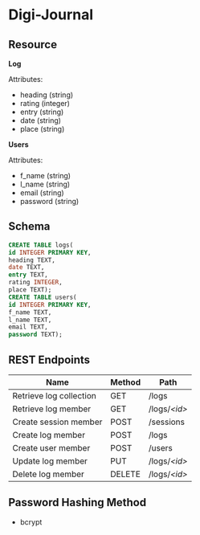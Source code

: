# Digi-Journal

## Resource

**Log**

Attributes:

* heading (string)
* rating (integer)
* entry (string)
* date (string)
* place (string)

**Users**

Attributes:

* f_name (string)
* l_name (string)
* email (string)
* password (string)

## Schema

```sql
CREATE TABLE logs(
id INTEGER PRIMARY KEY,
heading TEXT,
date TEXT,
entry TEXT,
rating INTEGER,
place TEXT);
CREATE TABLE users(
id INTEGER PRIMARY KEY,
f_name TEXT,
l_name TEXT,
email TEXT,
password TEXT);
```

## REST Endpoints

Name                    | Method | Path
------------------------|--------|------------------
Retrieve log collection | GET    | /logs
Retrieve log member     | GET    | /logs/*\<id\>*
Create session member   | POST   | /sessions
Create log member       | POST   | /logs
Create user member      | POST   | /users
Update log member       | PUT    | /logs/*\<id\>*
Delete log member       | DELETE | /logs/*\<id\>*


## Password Hashing Method
* bcrypt
